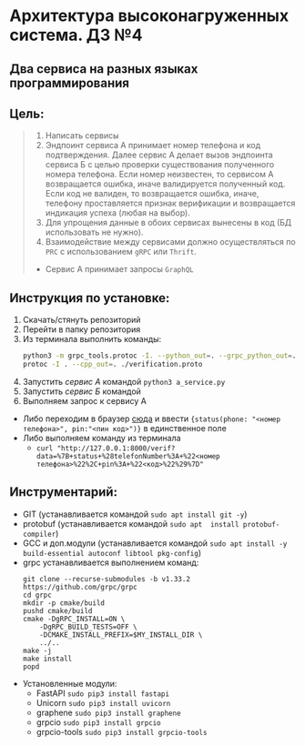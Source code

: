 # Архитектура высоконагруженных система. ДЗ №4
## Два сервиса на разных языках программирования


## Цель:
> 1. Написать сервисы
> 2. Эндпоинт сервиса А принимает номер телефона и код подтверждения.
> Далее сервис А делает вызов эндпоинта сервиса Б с целью проверки существования полученного номера телефона.
> Если номер неизвестен, то сервисом А возвращается ошибка, иначе валидируется полученный код.
> Если код не валиден, то возвращается ошибка, иначе, телефону проставляется признак верификации и возвращается индикация успеха (любая на выбор).
> 3. Для упрощения данные в обоих сервисах вынесены в код (БД использовать не нужно).
> 4. Взаимодействие между сервисами должно осуществляться по `PRC` с использованием `gRPC` или `Thrift`.
> * Сервис А принимает запросы `GraphQL`


## Инструкция по установке:
1. Скачать/стянуть репозиторий
1. Перейти в папку репозитория
1. Из терминала выполнить команды:
	```bash
	python3 -m grpc_tools.protoc -I. --python_out=. --grpc_python_out=. verification.proto
	protoc -I . --cpp_out=. ./verification.proto
	```
1. Запустить *сервис А* командой `python3 a_service.py`
1. Запустить *сервис Б* командой ` `
1. Выполняем запрос к сервису А
  * Либо переходим в браузер [сюда](http://127.0.0.1:8000) и ввести `{status(phone: "<номер телефона>", pin:"<пин код>")}` в единственное поле
  * Либо выполняем команду из терминала 
  	* `curl "http://127.0.0.1:8000/verif?data=%7B+status+%28telefonNumber%3A+%22<номер телефона>%22%2C+pin%3A+%22<код>%22%29%7D"`




## Инструментарий:
- GIT (устанавливается командой `sudo apt install git -y`)
- protobuf (устанавливается командой `sudo apt  install protobuf-compiler`)
- GCC и доп.модули (устанавливается командой `sudo apt install -y build-essential autoconf libtool pkg-config`)
- grpc устанавливается выполнением команд:
	```
	git clone --recurse-submodules -b v1.33.2 https://github.com/grpc/grpc
	cd grpc
	mkdir -p cmake/build
	pushd cmake/build
	cmake -DgRPC_INSTALL=ON \
		-DgRPC_BUILD_TESTS=OFF \
		-DCMAKE_INSTALL_PREFIX=$MY_INSTALL_DIR \
		../..
	make -j
	make install
	popd
	```
- Установленные модули:
	+ FastAPI `sudo pip3 install fastapi`
	+ Unicorn `sudo pip3 install uvicorn`
	+ graphene `sudo pip3 install graphene`
	+ grpcio `sudo pip3 install grpcio`
	+ grpcio-tools `sudo pip3 install grpcio-tools`

